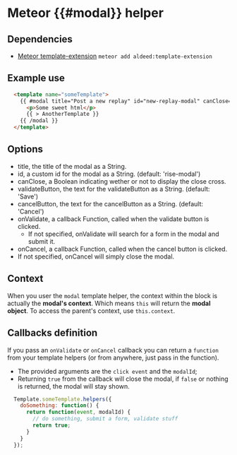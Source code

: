# Meteor {{#modal}} helper

## Dependencies

- [Meteor template-extension](https://github.com/aldeed/meteor-template-extension)
  `meteor add aldeed:template-extension`

## Example use

```html
  <template name="someTemplate">
    {{ #modal title="Post a new replay" id="new-replay-modal" canClose=false validateButton="Save" cancelButton="Cancel" onValidate=doSomething}}
      <p>Some sweet html</p>
      {{ > AnotherTemplate }}
    {{ /modal }}
  </template>
```

## Options

 - title, the title of the modal as a String.
 - id, a custom id for the modal as a String. (default: 'rise-modal')
 - canClose, a Boolean indicating wether or not to display the close cross.
 - validateButton, the text for the validateButton as a String. (default: 'Save')
 - cancelButton, the text for the cancelButton as a String. (default: 'Cancel')
 - onValidate, a callback Function, called when the validate button is clicked.
   - If not specified, onValidate will search for a form in the modal and submit it.
 -  onCancel, a callback Function, called when the cancel button is clicked.
   - If not specified, onCancel will simply close the modal.

## Context

When you user the `modal` template helper, the context within the block is actually the **modal's context**. Which means `this` will return the **modal object**.
To access the parent's context, use `this.context`.

## Callbacks definition

If you pass an `onValidate` or `onCancel` callback you can return a `function` from your template helpers (or from anywhere, just pass in the function).

- The provided arguments are the `click event` and the `modalId`;
- Returning `true` from the callback will close the modal, if `false` or nothing is returned, the modal will stay shown.

```javascript
  Template.someTemplate.helpers({
    doSomething: function() {
      return function(event, modalId) {
        // do something, submit a form, validate stuff
        return true;
      }
    }
  });
```
